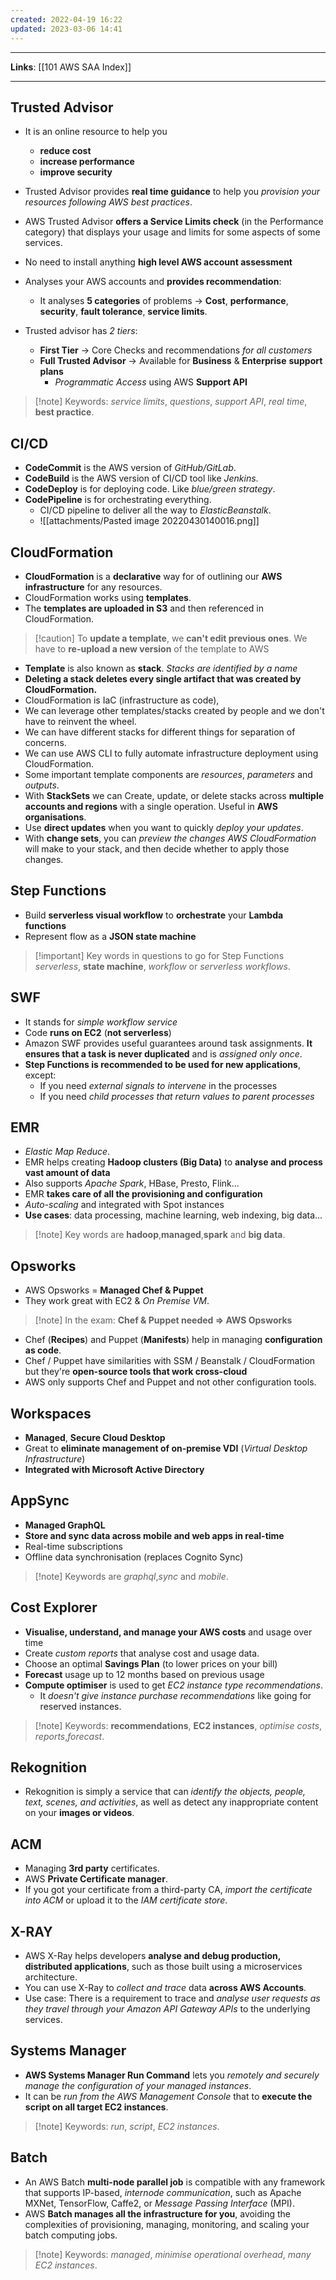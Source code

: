 ```yaml
---
created: 2022-04-19 16:22
updated: 2023-03-06 14:41
---
```

---
**Links**: [[101 AWS SAA Index]]

---
## Trusted Advisor
- It is an online resource to help you 
	- **reduce cost** 
	- **increase performance**
	- **improve security** 

- Trusted Advisor provides **real time guidance** to help you *provision your resources following AWS best practices*.
- AWS Trusted Advisor **offers a Service Limits check** (in the Performance category) that displays your usage and limits for some aspects of some services.
- No need to install anything **high level AWS account assessment**
- Analyses your AWS accounts and **provides recommendation**:
    - It analyses **5 categories** of problems → **Cost**, **performance**, **security**, **fault tolerance**, **service limits**.

- Trusted advisor has *2 tiers*:
    - **First Tier** → Core Checks and recommendations *for all customers*
    - **Full Trusted Advisor** → Available for **Business** & **Enterprise** **support plans**
        - *Programmatic Access* using AWS **Support API**

> [!note] Keywords: *service limits*, *questions*, *support API*, *real time*, **best practice**.

## CI/CD
- **CodeCommit** is the AWS version of *GitHub/GitLab*.
- **CodeBuild** is the AWS version of CI/CD tool like *Jenkins*.
- **CodeDeploy** is for deploying code. Like *blue/green strategy*.
- **CodePipeline** is for orchestrating everything.
	- CI/CD pipeline to deliver all the way to *ElasticBeanstalk*.
	- ![[attachments/Pasted image 20220430140016.png]]

## CloudFormation
- **CloudFormation** is a **declarative** way for of outlining our **AWS infrastructure** for any resources.
- CloudFormation works using **templates**.
- The **templates are uploaded in S3** and then referenced in CloudFormation.

> [!caution] To **update a template**, we **can't edit previous ones**. We have to **re-upload a new version** of the template to AWS

- **Template** is also known as **stack**. *Stacks are identified by a name*
- **Deleting a stack deletes every single artifact that was created by CloudFormation.**
- CloudFormation is IaC (infrastructure as code), 
- We can leverage other templates/stacks created by people and we don't have to reinvent the wheel. 
- We can have different stacks for different things for separation of concerns.
- We can use AWS CLI to fully automate infrastructure deployment using CloudFormation.
- Some important template components are *resources*, *parameters* and *outputs*.
- With **StackSets** we can Create, update, or delete stacks across **multiple accounts and regions** with a single operation. Useful in **AWS organisations**.
- Use **direct updates** when you want to quickly *deploy your updates*. 
- With **change sets**, you can *preview the changes AWS CloudFormation* will make to your stack, and then decide whether to apply those changes.

## Step Functions
- Build **serverless visual workflow** to **orchestrate** your **Lambda functions**
- Represent flow as a **JSON state machine**

> [!important] Key words in questions to go for Step Functions *serverless*, **state machine**, *workflow* or *serverless workflows*.

## SWF
- It stands for *simple workflow service*
- Code **runs on EC2** (**not serverless**)
- Amazon SWF provides useful guarantees around task assignments. **It ensures that a task is never duplicated** and is *assigned only once*.
- **Step Functions is recommended to be used for new applications**, except:
    -   If you need *external signals to intervene* in the processes
    -   If you need *child processes that return values to parent processes*

## EMR
- *Elastic Map Reduce*.
- EMR helps creating **Hadoop clusters (Big Data)** to **analyse and process vast amount of data**
- Also supports *Apache Spark*, HBase, Presto, Flink...
- EMR **takes care of all the provisioning and configuration**
- *Auto-scaling* and integrated with Spot instances
- **Use cases**: data processing, machine learning, web indexing, big data...

> [!note] Key words are **hadoop**,**managed**,**spark** and **big data**.

## Opsworks
- AWS Opsworks = **Managed Chef & Puppet**
- They work great with EC2 & *On Premise VM*.

> [!note] In the exam: **Chef & Puppet needed ⇒ AWS Opsworks**
- Chef (**Recipes**) and Puppet (**Manifests**) help in managing **configuration as code**.
- Chef / Puppet have similarities with SSM / Beanstalk / CloudFormation but they're **open-source tools that work cross-cloud**
- AWS only supports Chef and Puppet and not other configuration tools.

## Workspaces
- **Managed**, **Secure Cloud Desktop**
- Great to **eliminate management of on-premise VDI** (*Virtual Desktop Infrastructure*)
- **Integrated with Microsoft Active Directory**

## AppSync
- **Managed GraphQL**
- **Store and sync data across mobile and web apps in real-time**
-  Real-time subscriptions
-  Offline data synchronisation (replaces Cognito Sync)

> [!note] Keywords are *graphql*,*sync* and *mobile*.

## Cost Explorer
- **Visualise, understand, and manage your AWS costs** and usage over time
- Create *custom reports* that analyse cost and usage data.
- Choose an optimal **Savings Plan** (to lower prices on your bill)
- **Forecast** usage up to 12 months based on previous usage
- **Compute optimiser** is used to get *EC2 instance type recommendations*. 
	- It *doesn't give instance purchase recommendations* like going for reserved instances.

> [!note] Keywords: **recommendations**, **EC2 instances**, *optimise costs*, *reports*,*forecast*.

## Rekognition
- Rekognition is simply a service that can *identify the objects, people, text, scenes, and activities*, as well as detect any inappropriate content on your **images or videos**.

## ACM
- Managing **3rd party** certificates.
- AWS **Private Certificate manager**.
- If you got your certificate from a third-party CA, *import the certificate into ACM* or upload it to the *IAM certificate store*.

## X-RAY
- AWS X-Ray helps developers **analyse and debug production, distributed applications**, such as those built using a microservices architecture.
- You can use X-Ray to *collect and trace* data **across AWS Accounts**.
- Use case: There is a requirement to trace and *analyse user requests as they travel through your Amazon API Gateway APIs* to the underlying services.

## Systems Manager 
- **AWS Systems Manager Run Command** lets you *remotely and securely manage the configuration of your managed instances*.
- It can be *run from the AWS Management Console* that to **execute the script on all target EC2 instances**.

> [!note] Keywords: *run*, *script*, *EC2 instances*.

## Batch
- An AWS Batch **multi-node parallel job** is compatible with any framework that supports IP-based, *internode communication*, such as Apache MXNet, TensorFlow, Caffe2, or *Message Passing Interface* (MPI).
- AWS **Batch manages all the infrastructure for you**, avoiding the complexities of provisioning, managing, monitoring, and scaling your batch computing jobs.

> [!note] Keywords: *managed*, *minimise operational overhead*, *many EC2 instances*.

